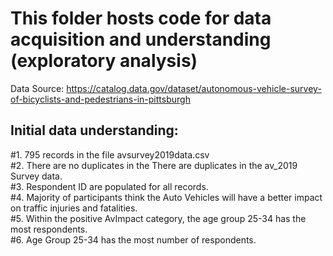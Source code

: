 # This folder hosts code for data acquisition and understanding (exploratory analysis)

Data Source: https://catalog.data.gov/dataset/autonomous-vehicle-survey-of-bicyclists-and-pedestrians-in-pittsburgh

## Initial data understanding:  <br>

#1. 795 records in the file avsurvey2019data.csv <br>
#2. There are no duplicates in the There are duplicates in the av_2019 Survey data. <br>
#3. Respondent ID are populated for all records.  <br>
#4. Majority of participants think the Auto Vehicles will have a better impact on traffic injuries and fatalities. <br>
#5. Within the positive AvImpact category, the age group 25-34 has the most respondents. <br>
#6. Age Group 25-34 has the most number of respondents. <br>

